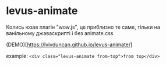 
# levus-animate

Колись юзав плагін "wow.js", це приблизно те саме, тільки на ванільному джаваскрипті і без animate.css

(DEMO)[https://lvivduncan.github.io/levus-animate/]

example: ```<div class="levus-animate from-top">from top</div>```